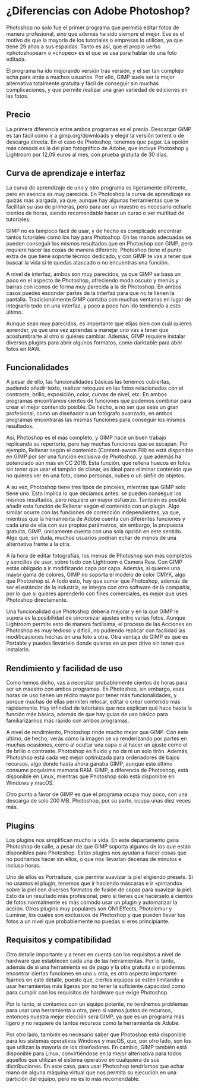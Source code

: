 # ¿Diferencias con Adobe Photoshop?

Photoshop no solo fue el primer programa que permitía editar fotos de manera profesional, sino que además ha sido siempre el mejor. Ese es el motivo de que la mayoría de los tutoriales o empresas lo utilicen, ya que tiene 29 años a sus espaldas. Tanto es así, que el propio verbo «photoshopear» o «chopeo» es el que se usa para hablar de una foto editada.

El programa ha ido mejorando versión tras versión, y el ser tan complejo echa para atrás a muchos usuarios. Por ello, GIMP suele ser la mejor alternativa totalmente gratuita y fácil de conseguir sin muchas complicaciones, y que permite realizar una gran variedad de ediciones en las fotos.

## Precio

La primera diferencia entre ambos programas es el precio. Descargar GIMP es tan fácil como ir a gimp.org/downloads y elegir la versión torrent o de descarga directa. En el caso de Photoshop, tenemos que pagar. La opción más cómoda es la del plan fotográfico de Adobe, que incluye Photoshop y Lightroom por 12,09 euros al mes, con prueba gratuita de 30 días.

## Curva de aprendizaje e interfaz

La curva de aprendizaje de uno y otro programa es ligeramente diferente, pero en esencia es muy parecida. En Photoshop la curva de aprendizaje es quizás más alargada, ya que, aunque hay algunas herramientas que te facilitan su uso de primeras, pero para ser un maestro es necesario echarle cientos de horas, siendo recomendable hacer un curso o ver multitud de tutoriales.

GIMP no es tampoco fácil de usar, y de hecho es complicado encontrar tantos tutoriales como los hay para Photoshop. En las manos adecuadas se pueden conseguir los mismos resultados que en Photoshop con GIMP, pero requiere hacer las cosas de manera diferente. Photoshop tiene el punto extra de que tiene soporte técnico dedicado, y con GIMP te vas a tener que buscar la vida si te quedas atascado o no encuentras una función.

A nivel de interfaz, ambos son muy parecidos, ya que GIMP se basa un poco en el aspecto de Photoshop, ofreciendo modo oscuro y menús y barras con iconos de forma muy parecida a la de Photoshop. En ambos casos puedes esconder partes de la interfaz para que no te llenen la pantalla. Tradicionalmente GIMP contaba con muchas ventanas en lugar de integrarlo todo en una interfaz, y poco a poco han ido tendiendo a esto último.

Aunque sean muy parecidos, es importante que elijas bien con cuál quieres aprender, ya que una vez aprendas a manejar uno vas a tener que acostumbrarte al otro si quieres cambiar. Además, GIMP requiere instalar diversos plugins para abrir algunos formatos, como darktable para abrir fotos en RAW.

## Funcionalidades

A pesar de ello, las funcionalidades básicas las tenemos cubiertas, pudiendo añadir texto, realizar retoques en las fotos relacionados con el contraste, brillo, exposición, color, curvas de nivel, etc. En ambos programas encontramos cientos de funciones que podemos combinar para crear el mejor contenido posible. De hecho, a no ser que seas un gran profesional, como un diseñador o un fotógrafo avanzado, en ambos programas encontrarás las mismas funciones para conseguir los mismos resultados.

Así, Photoshop es el más completo, y GIMP hace un buen trabajo replicando su repertorio, pero hay muchas funciones que se escapan. Por ejemplo, Rellenar según el contenido (Content-aware Fill) no está disponible en GIMP por ser una función exclusiva de Photoshop, y que además ha potenciado aún más en CC 2019. Esta función, que rellena huecos en fotos sin tener que usar el tampón de clonar, es ideal para eliminar contenido que no quieres ver en una foto, como personas, nubes o un sinfín de objetos.

A su vez, Photoshop tiene tres tipos de pinceles, mientras que GIMP solo tiene uno. Esto implica lo que decíamos antes: se pueden conseguir los mismos resultados, pero requiere un mayor esfuerzo. También es posible añadir esta función de Rellenar según el contenido con un plugin. Algo similar ocurre con las funciones de corrección independientes, ya que, mientras que la herramienta de Adobe cuenta con diferentes funciones y cada una de ella con sus propios parámetros, sin embargo, la propuesta gratuita, GIMP, únicamente cuenta con una sola opción en este sentido. Algo que, sin duda, muchos usuarios podrían echar de menos de una alternativa frente a la otra.

A la hora de editar fotografías, los menús de Photoshop son más completos y sencillos de usar, sobre todo con Lightroom o Camera Raw. Con GIMP estás obligado a ir modificando capa por capa. Además, si quieres una mayor gama de colores, GIMP no soporta el modelo de color CMYK, algo que Photoshop sí. A todo esto, hay que sumar que Photoshop, además de ser el estándar de la industria, se integra con otro software de la compañía, por lo que si quieres aprenderlo con fines comerciales, es mejor que uses Photoshop directamente.

Una funcionalidad que Photoshop debería mejorar y en la que GIMP le supera es la posibilidad de sincronizar ajustes entre varias fotos. Aunque Lightroom permite esto de manera facilísima, el proceso de las Acciones en Photoshop es muy tedioso y difícil, no pudiendo replicar con facilidad las modificaciones hechas en una foto a otra. Otra ventaja de GIMP es que es Portable y puedes llevártelo donde quieras en un pen drive sin tener que instalarlo.

## Rendimiento y facilidad de uso

Como hemos dicho, vas a necesitar probablemente cientos de horas para ser un maestro con ambos programas. En Photoshop, sin embargo, esas horas de uso tienen un rédito mayor por tener más funcionalidades, y porque muchas de ellas permiten retocar, editar o crear contenido más rápidamente. Hay infinidad de tutoriales que nos explican qué hace hasta la función más básica, además de que hay guías de uso básico para familiarizarnos más rápido con ambos programas.

A nivel de rendimiento, Photoshop rinde mucho mejor que GIMP. Con este último, de hecho, verás cómo la imagen se va renderizando por partes en muchas ocasiones, como al ocultar una capa o al hacer un ajuste como el de brillo o contraste. Photoshop es fluido y no da ni un solo tirón. Además, Photoshop está cada vez mejor optimizada para ordenadores de bajos recursos, algo donde hasta ahora ganaba GIMP, aunque este último consume poquísima memoria RAM. GIMP, a diferencia de Photoshop, está disponible en Linux, mientras que Photoshop solo está disponible en Windows y macOS.

Otro punto a favor de GIMP es que el programa ocupa muy poco, con una descarga de solo 200 MB. Photoshop, por su parte, ocupa unas diez veces más.

## Plugins

Los plugins nos simplifican mucho la vida. En este departamento gana Photoshop de calle, a pesar de que GIMP soporta algunos de los que están disponibles para Photoshop. Estos plugins nos ayudan a hacer cosas que no podríamos hacer sin ellos, o que nos llevarían decenas de minutos e incluso horas.

Uno de ellos es Portraiture, que permite suavizar la piel eligiendo presets. Si no usamos el plugin, tenemos que ir haciendo máscaras e ir «pintando» sobre la piel con diversos formatos de fusión de capas para suavizar la piel. Esto da un resultado más profesional, pero si tienes que hacérselo a cientos de fotos normalmente es más cómodo usar un plugin y automatizar la acción. Otros plugins muy populares son ON1 Effects, Photolemur y Luminar, los cuales son exclusivos de Photoshop y que pueden llevar tus fotos a un nivel que probablemente no puedas si eres principiante.

## Requisitos y compatibilidad

Otro detalle importante y a tener en cuenta son los requisitos a nivel de hardware que establecen cada una de las herramientas. Por lo tanto, además de si una herramienta es de pago y la otra gratuita o si podemos encontrar ciertas funciones en una u otra, es otro aspecto importante fijarnos en este detalle, puesto que, ciertos equipos se estén limitando a usar herramientas más ligeras por no tener la suficiente capacidad como para cumplir con los requisitos de hardware que exige Photoshop.

Por lo tanto, si contamos con un equipo potente, no tendremos problemas para usar una herramienta u otra, pero si vamos justos de recursos, entonces nuestra mejor elección será GIMP, ya que es un programa más ligero y no requiere de tantos recursos como la herramienta de Adobe.

Por otro lado, también es necesario saber que Photoshop está disponible para los sistemas operativos Windows y macOS, que, por otro lado, son los que utilizan la mayoría de los diseñadores. En cambio, GIMP también está disponible para Linux, convirtiéndose en la mejor alternativa para todos aquellos que utilizan el sistema operativo en cualquiera de sus distribuciones. En este caso, para usar Photoshop tendríamos que echar mano de alguna máquina virtual que nos permita su ejecución en una partición del equipo, pero no es lo más recomendable.